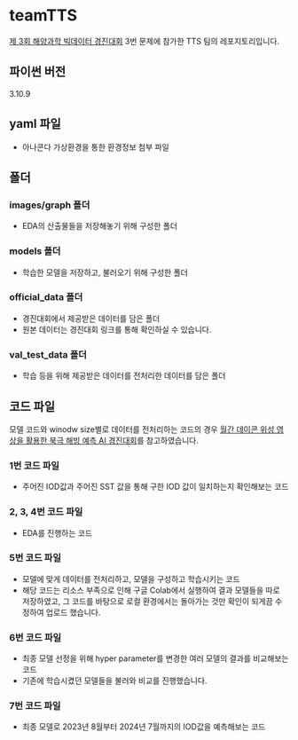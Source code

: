 # teamTTS
[제 3회 해양과학 빅데이터 경진대회](https://haebomdata.notion.site/ec77b916b9c84d309f1a363b1d18a16d) 3번 문제에 참가한 TTS 팀의 레포지토리입니다.

## 파이썬 버전
3.10.9

## yaml 파일
* 아나콘다 가상환경을 통한 환경정보 첨부 파일

## 폴더
### images/graph 폴더
* EDA의 산출물들을 저장해놓기 위해 구성한 폴더

### models 폴더
* 학습한 모델을 저장하고, 불러오기 위해 구성한 폴더

### official_data 폴더
* 경진대회에서 제공받은 데이터를 담은 폴더
* 원본 데이터는 경진대회 링크를 통해 확인하실 수 있습니다.

### val_test_data 폴더
* 학습 등을 위해 제공받은 데이터를 전처리한 데이터를 담은 폴더

## 코드 파일
모델 코드와 winodw size별로 데이터를 전처리하는 코드의 경우 [월간 데이콘 위성 영상을 활용한 북극 해빙 예측 AI 경진대회](https://dacon.io/competitions/official/235706/codeshare/2534?page=1&dtype=recent)를 참고하였습니다.

### 1번 코드 파일
* 주어진 IOD값과 주어진 SST 값을 통해 구한 IOD 값이 일치하는지 확인해보는 코드

### 2, 3, 4번 코드 파일
* EDA를 진행하는 코드

### 5번 코드 파일
* 모델에 맞게 데이터를 전처리하고, 모델을 구성하고 학습시키는 코드
* 해당 코드는 리소스 부족으로 인해 구글 Colab에서 실행하여 결과 모델들을 따로 저장하였고, 그 코드를 바탕으로 로컬 환경에서는 돌아가는 것만 확인이 되게끔 수정하여 업로드 했습니다.

### 6번 코드 파일
* 최종 모델 선정을 위해 hyper parameter를 변경한 여러 모델의 결과를 비교해보는 코드
* 기존에 학습시켰던 모델들을 불러와 비교를 진행했습니다.

### 7번 코드 파일
* 최종 모델로 2023년 8월부터 2024년 7월까지의 IOD값을 예측해보는 코드